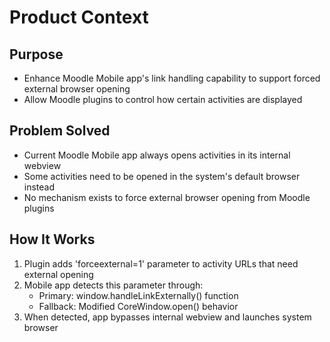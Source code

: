 # Product Context

## Purpose
- Enhance Moodle Mobile app's link handling capability to support forced external browser opening
- Allow Moodle plugins to control how certain activities are displayed

## Problem Solved
- Current Moodle Mobile app always opens activities in its internal webview
- Some activities need to be opened in the system's default browser instead
- No mechanism exists to force external browser opening from Moodle plugins

## How It Works
1. Plugin adds 'forceexternal=1' parameter to activity URLs that need external opening
2. Mobile app detects this parameter through:
   - Primary: window.handleLinkExternally() function
   - Fallback: Modified CoreWindow.open() behavior
3. When detected, app bypasses internal webview and launches system browser
